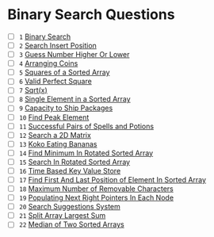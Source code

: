 # Binary Search Questions

- [ ] `1` [Binary Search](https://leetcode.com/problems/binary-search/)
- [ ] `2` [Search Insert Position](https://leetcode.com/problems/search-insert-position/)
- [ ] `3` [Guess Number Higher Or Lower](https://leetcode.com/problems/guess-number-higher-or-lower/)
- [ ] `4` [Arranging Coins](https://leetcode.com/problems/arranging-coins/)
- [ ] `5` [Squares of a Sorted Array](https://leetcode.com/problems/squares-of-a-sorted-array/)
- [ ] `6` [Valid Perfect Square](https://leetcode.com/problems/valid-perfect-square/)
- [ ] `7` [Sqrt(x)](https://leetcode.com/problems/sqrtx/)
- [ ] `8` [Single Element in a Sorted Array](https://leetcode.com/problems/single-element-in-a-sorted-array/)
- [ ] `9` [Capacity to Ship Packages](https://leetcode.com/problems/capacity-to-ship-packages-within-d-days/)
- [ ] `10` [Find Peak Element](https://leetcode.com/problems/find-peak-element/)
- [ ] `11` [Successful Pairs of Spells and Potions](https://leetcode.com/problems/successful-pairs-of-spells-and-potions/)
- [ ] `12` [Search a 2D Matrix](https://leetcode.com/problems/search-a-2d-matrix/)
- [ ] `13` [Koko Eating Bananas](https://leetcode.com/problems/koko-eating-bananas/)
- [ ] `14` [Find Minimum In Rotated Sorted Array](https://leetcode.com/problems/find-minimum-in-rotated-sorted-array/)
- [ ] `15` [Search In Rotated Sorted Array](https://leetcode.com/problems/search-in-rotated-sorted-array/)
- [ ] `16` [Time Based Key Value Store](https://leetcode.com/problems/time-based-key-value-store/)
- [ ] `17` [Find First And Last Position of Element In Sorted Array](https://leetcode.com/problems/find-first-and-last-position-of-element-in-sorted-array/)
- [ ] `18` [Maximum Number of Removable Characters](https://leetcode.com/problems/maximum-number-of-removable-characters/)
- [ ] `19` [Populating Next Right Pointers In Each Node](https://leetcode.com/problems/populating-next-right-pointers-in-each-node/)
- [ ] `20` [Search Suggestions System](https://leetcode.com/problems/search-suggestions-system/)
- [ ] `21` [Split Array Largest Sum](https://leetcode.com/problems/split-array-largest-sum/)
- [ ] `22` [Median of Two Sorted Arrays](https://leetcode.com/problems/median-of-two-sorted-arrays/)